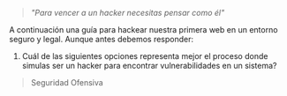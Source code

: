 ><em>"Para vencer a un hacker necesitas pensar como él"</em>

A continuación una guía para hackear nuestra primera web en un entorno seguro y legal.
Aunque antes debemos responder:

1. Cuál de las siguientes opciones representa mejor el proceso donde simulas ser un hacker para encontrar vulnerabilidades en un sistema?
>Seguridad Ofensiva



